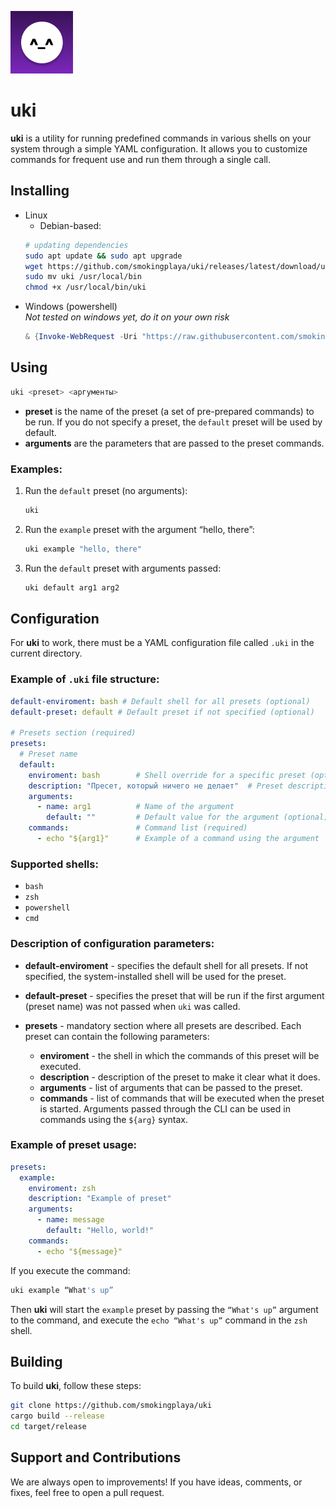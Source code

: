 ![shi](misc/logo.png)
# uki

**uki** is a utility for running predefined commands in various shells on your system through a simple YAML configuration. It allows you to customize commands for frequent use and run them through a single call.

## Installing
* Linux
  - Debian-based:
  ```bash
  # updating dependencies
  sudo apt update && sudo apt upgrade
  wget https://github.com/smokingplaya/uki/releases/latest/download/uki-linux_x86 -O uki
  sudo mv uki /usr/local/bin
  chmod +x /usr/local/bin/uki
  ```
* Windows (powershell)\
  *Not tested on windows yet, do it on your own risk*
  ```powershell
  & {Invoke-WebRequest -Uri "https://raw.githubusercontent.com/smokingplaya/uki/refs/heads/master/misc/windows.ps1" -OutFile "$env:USERPROFILE\Downloads\install_uki.ps1"; & "$env:USERPROFILE\Downloads\install_uki.ps1"}
  ```

## Using

```bash
uki <preset> <аргументы>
```

- **preset** is the name of the preset (a set of pre-prepared commands) to be run. If you do not specify a preset, the `default` preset will be used by default.
- **arguments** are the parameters that are passed to the preset commands.

### Examples:

1. Run the `default` preset (no arguments):
    ```bash
    uki
    ```
2. Run the `example` preset with the argument “hello, there”:
    ```bash
    uki example "hello, there"
    ```
3. Run the `default` preset with arguments passed:
    ```bash
    uki default arg1 arg2
    ```

## Configuration

For **uki** to work, there must be a YAML configuration file called `.uki` in the current directory.

### Example of `.uki` file structure:

```yaml
default-enviroment: bash # Default shell for all presets (optional)
default-preset: default # Default preset if not specified (optional)

# Presets section (required)
presets:
  # Preset name
  default:
    enviroment: bash        # Shell override for a specific preset (optional)
    description: "Пресет, который ничего не делает"  # Preset description (optional)
    arguments:
      - name: arg1          # Name of the argument
        default: ""         # Default value for the argument (optional)
    commands:               # Command list (required)
      - echo "${arg1}"      # Example of a command using the argument
```

### Supported shells:

- `bash`
- `zsh`
- `powershell`
- `cmd`

### Description of configuration parameters:

- **default-enviroment** - specifies the default shell for all presets. If not specified, the system-installed shell will be used for the preset.
  
- **default-preset** - specifies the preset that will be run if the first argument (preset name) was not passed when `uki` was called.

- **presets** - mandatory section where all presets are described. Each preset can contain the following parameters:
  - **enviroment** - the shell in which the commands of this preset will be executed.
  - **description** - description of the preset to make it clear what it does.
  - **arguments** - list of arguments that can be passed to the preset.
  - **commands** - list of commands that will be executed when the preset is started. Arguments passed through the CLI can be used in commands using the `${arg}` syntax.

### Example of preset usage:

```yaml
presets:
  example:
    enviroment: zsh
    description: "Example of preset"
    arguments:
      - name: message
        default: "Hello, world!"
    commands:
      - echo "${message}"
```

If you execute the command:

```bash
uki example “What's up”
```

Then **uki** will start the `example` preset by passing the ``“What's up”`` argument to the command, and execute the ``echo “What's up”`` command in the `zsh` shell.

## Building

To build **uki**, follow these steps:

```bash
git clone https://github.com/smokingplaya/uki
cargo build --release
cd target/release
```

## Support and Contributions
We are always open to improvements! If you have ideas, comments, or fixes, feel free to open a pull request.

